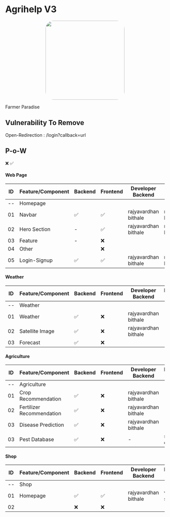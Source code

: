 # Agrihelp V3

<div align="center">
  <img src="https://github.com/rajyavardhanbithale/agrihelp-3/assets/70558897/119170ad-ccc0-40e4-a127-77015b2ca910" width="250" style="border-radius: 25px;" />
</div>

Farmer Paradise

## Vulnerability To Remove
Open-Redirection : /login?callback=url

## P-o-W
❌ ✅
#### Web Page
| ID | Feature/Component | Backend | Frontend | Developer Backend    | Developer Frontend  |
| -- | ------------------ | -------  | -------- | ---------          |---------            |
| -- | Homepage           |          |          |                    |                     |
| 01 | Navbar             |✅        |✅        |rajyavardhan bithale|rajyavardhan bithale |
| 02 | Hero Section       |-         |✅        |rajyavardhan bithale|rajyavardhan bithale |
| 03 | Feature            |-         |❌        |                    |                     |
| 04 | Other              |          |❌        |                    |                     |
| 05 | Login-Signup       |✅        |✅        |rajyavardhan bithale|rajyavardhan bithale |           


#### Weather
| ID | Feature/Component | Backend | Frontend | Developer Backend    | Developer Frontend |
| -- | ------------------ | -------  | -------- | ---------          |---------           |
| -- | Weather            |          |          |                    |                    |
| 01 | Weather            |✅        |❌        |rajyavardhan bithale|                    |
| 02 | Satellite Image    |✅        |❌        |rajyavardhan bithale|                    |
| 03 | Forecast           |✅         |❌        |                   |                    |


#### Agriculture
| ID | Feature/Component          | Backend | Frontend | Developer  Backend    | Developer Frontend |
| -- | ------------------         | -------  | -------- | ---------            |---------           |
| -- | Agriculture                |          |          |                      |                    |
| 01 | Crop Recommendation        |✅        |❌        |rajyavardhan bithale  |                    |
| 02 | Fertilizer Recommendation  |✅        |❌        |rajyavardhan bithale  |                    |
| 03 | Disease Prediction         |✅        |❌        |rajyavardhan bithale  |                    |
| 03 | Pest Database              |✅        |❌        |  -                   |siddhant dewangan   |



#### Shop
| ID | Feature/Component          | Backend | Frontend | Developer Backend     | Developer Frontend |
| -- | ------------------         | -------  | -------- | ---------            |---------           |
| -- | Shop                       |          |          |                      |                    |
| 01 | Homepage                   |✅        |✅        |rajyavardhan bithale  |vedant sahu         |
| 02 |                            |❌        |❌        |                      |                    |


